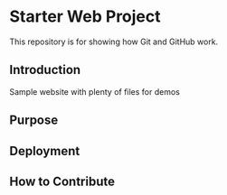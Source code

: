 # Starter Web Project

This repository is for showing how Git and GitHub work.

## Introduction

Sample website with plenty of files for demos

## Purpose

## Deployment

## How to Contribute